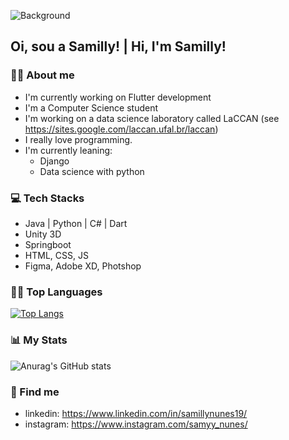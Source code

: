 ![Background](https://img.freepik.com/free-vector/web-development_73903-164.jpg?size=626&ext=jpg&ga=GA1.2.1030426669.1618185600)

## Oi, sou a Samilly! |  Hi, I'm Samilly!

### 👩‍💻 About me
- I'm currently working on Flutter development
- I'm a Computer Science student
- I'm working on a data science laboratory called LaCCAN (see https://sites.google.com/laccan.ufal.br/laccan)
- I really love programming.
- I'm currently leaning:
  - Django
  - Data science with python

### 💻 Tech Stacks
- Java | Python | C# | Dart
- Unity 3D
- Springboot
- HTML, CSS, JS
- Figma, Adobe XD, Photshop

### 👩‍💻 Top Languages
[![Top Langs](https://github-readme-stats.vercel.app/api/top-langs/?username=SamillyNunes&layout=compact)](https://github.com/anuraghazra/github-readme-stats)

### 📊 My Stats
![Anurag's GitHub stats](https://github-readme-stats.vercel.app/api?username=SamillyNunes&show_icons=true&theme=tokyonight)

### 📌 Find me
- linkedin: https://www.linkedin.com/in/samillynunes19/
- instagram: https://www.instagram.com/samyy_nunes/
<!--
**SamillyNunes/SamillyNunes** is a ✨ _special_ ✨ repository because its `README.md` (this file) appears on your GitHub profile.

Here are some ideas to get you started:

- 🔭 I’m currently working on ...
- 🌱 I’m currently learning ...
- 👯 I’m looking to collaborate on ...
- 🤔 I’m looking for help with ...
- 💬 Ask me about ...
- 📫 How to reach me: ...
- 😄 Pronouns: ...
- ⚡ Fun fact: ...
-->
